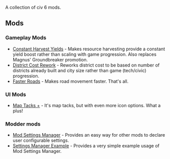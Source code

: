 A collection of civ 6 mods.

## Mods 
### Gameplay Mods
* [Constant Harvest Yields](ConstantHarvestYields) - Makes resource harvesting provide a constant yield boost rather than scaling with game progression.  Also replaces Magnus' Groundbreaker promotion.
* [District Cost Rework](DistrictCostRework) - Reworks district cost to be based on number of districts already built and city size rather than game (tech/civic) progression.
* [Faster Roads](FasterRoads) - Makes road movement faster.  That's all.

### UI Mods
* [Map Tacks +](MapTacksPlus) - It's map tacks, but with even more icon options.  What a plus!

### Modder mods
* [Mod Settings Manager](SettingsManager) - Provides an easy way for other mods to declare user configurable settings.
* [Settings Manager Example](SettingsManagerExample) - Provides a very simple example usage of Mod Settings Manager. 